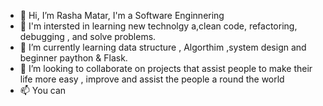 - 👋 Hi, I’m Rasha Matar, I'm a Software Enginnering
- 👀 I'm intersted in learning new technolgy a,clean code, refactoring, debugging , and solve problems.
- 🌱 I’m currently learning data structure , Algorthim ,system design and beginner paython & Flask.
- 💞️ I’m looking to collaborate on projects that assist people to make their life more easy , improve and assist the people a round the world 
- 📫 You can 

<!---
rasha-mt/rasha-mt is a ✨ special ✨ repository because its `README.md` (this file) appears on your GitHub profile.
You can click the Preview link to take a look at your changes.
--->
